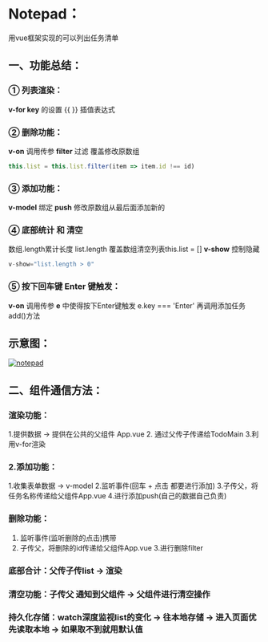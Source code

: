 # Notepad：
用vue框架实现的可以列出任务清单
## 一、功能总结：
### ① 列表渲染：
**v-for key** 的设置 {{ }} 插值表达式
### ② 删除功能：
**v-on** 调用传参 **filter** 过滤 覆盖修改原数组  
```javascript
this.list = this.list.filter(item => item.id !== id)
```
### ③ 添加功能：
**v-model** 绑定 **push** 修改原数组从最后面添加新的
### ④ 底部统计 和 清空
数组.length累计长度 list.length
覆盖数组清空列表this.list = []
**v-show** 控制隐藏  
```javascript
v-show="list.length > 0"
```
### ⑤ 按下回车键 Enter 键触发：
**v-on** 调用传参 **e** 中使得按下Enter键触发
e.key === 'Enter'
再调用添加任务add()方法
## 示意图：
[![notepad](https://img.17carat.cn/2024/04/github/notepad.png "notepad")](https://img.17carat.cn/2024/04/github/notepad.png "notepad")

## 二、组件通信方法：
### 渲染功能：
1.提供数据 -> 提供在公共的父组件 App.vue
2. 通过父传子传递给TodoMain
3.利用v-for渲染

### 2.添加功能：
1.收集表单数据 -> v-model
2.监听事件(回车 + 点击 都要进行添加)
3.子传父，将任务名称传递给父组件App.vue
4.进行添加push(自己的数据自己负责)

### 删除功能：
1. 监听事件(监听删除的点击)携带
2. 子传父，将删除的id传递给父组件App.vue
3.进行删除filter

### 底部合计：父传子传list -> 渲染
### 清空功能：子传父 通知到父组件 -> 父组件进行清空操作
### 持久化存储：watch深度监视list的变化 -> 往本地存储 -> 进入页面优先读取本地 -> 如果取不到就用默认值
